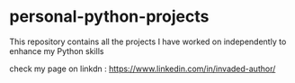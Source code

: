 # personal-python-projects
This repository contains all the projects I have worked on independently to enhance my Python skills

check my page on linkdn : https://www.linkedin.com/in/invaded-author/
